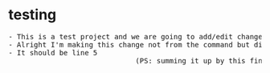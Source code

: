 # testing
<pre>
- This is a test project and we are going to add/edit changes into it through another account.
- Alright I'm making this change not from the command but directly from notepad interface. 
- It should be line 5
                              (PS: summing it up by this final pull request. Edited by bot)
                                              
</pre>
